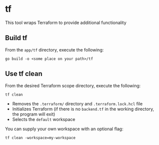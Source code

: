 # tf
This tool wraps Terraform to provide additional functionality

## Build tf
From the `app/tf` directory, execute the following:

```go build -o <some place on your path>/tf```

## Use tf clean
From the desired Terraform scope directory, execute the following:

```tf clean```

* Removes the `.terraform/` directory and `.terraform.lock.hcl` file
* Initializes Terraform (if there is no `backend.tf` in the working directory, the program will exit)
* Selects the `default` workspace

You can supply your own workspace with an optional flag:

```tf clean -workspace=my-workspace```
